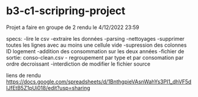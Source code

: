 # b3-c1-scripring-project
Projet a faire en groupe de 2
rendu le 4/12/2022 23:59

specs:
-lire le csv
-extraire les données
-parsing
    -nettoyages
        -supprimer toutes les lignes avec au moins une cellule vide
        -supression des colonnes ID logement
        -addition des consommation sur les deux années
-fichier de sortie: conso-clean.csv
    - regroupement par type et par consomation par ordre decroissant
-interdiction de modifier le fichier source 

liens de rendu
https://docs.google.com/spreadsheets/d/1BnthgpieVAsnWahYs3PI1_dhVF5dIJfEtB5Z1pUi018/edit?usp=sharing